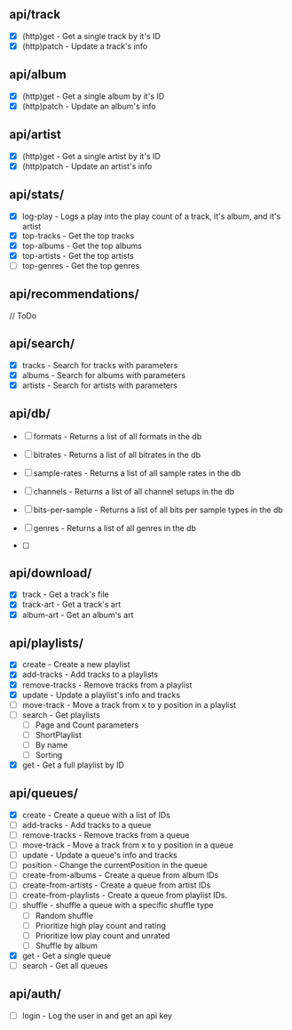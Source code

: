 ## api/track

- [x] (http)get - Get a single track by it's ID
- [x] (http)patch - Update a track's info

## api/album

- [x] (http)get - Get a single album by it's ID
- [x] (http)patch - Update an album's info

## api/artist

- [x] (http)get - Get a single artist by it's ID
- [x] (http)patch - Update an artist's info

## api/stats/

- [x] log-play - Logs a play into the play count of a track, it's album, and it's artist
- [x] top-tracks - Get the top tracks
- [x] top-albums - Get the top albums
- [x] top-artists - Get the top artists
- [ ] top-genres - Get the top genres

## api/recommendations/

// ToDo

## api/search/

- [x] tracks - Search for tracks with parameters
- [x] albums - Search for albums with parameters
- [x] artists - Search for artists with parameters

## api/db/

- [ ] formats - Returns a list of all formats in the db
- [ ] bitrates - Returns a list of all bitrates in the db
- [ ] sample-rates - Returns a list of all sample rates in the db
- [ ] channels - Returns a list of all channel setups in the db
- [ ] bits-per-sample - Returns a list of all bits per sample types in the db
- [ ] genres - Returns a list of all genres in the db

- [ ] 

## api/download/

- [x] track - Get a track's file
- [x] track-art - Get a track's art
- [x] album-art - Get an album's art

## api/playlists/

- [x] create - Create a new playlist
- [x] add-tracks - Add tracks to a playlists
- [x] remove-tracks - Remove tracks from a playlist
- [x] update - Update a playlist's info and tracks
- [ ] move-track - Move a track from x to y position in a playlist
- [ ] search - Get playlists 
  - [ ] Page and Count parameters
  - [ ] ShortPlaylist
  - [ ] By name
  - [ ] Sorting
- [x] get - Get a full playlist by ID

## api/queues/

- [x] create - Create a queue with a list of IDs
- [ ] add-tracks - Add tracks to a queue
- [ ] remove-tracks - Remove tracks from a queue
- [ ] move-track - Move a track from x to y position in a queue
- [ ] update - Update a queue's info and tracks
- [ ] position - Change the currentPosition in the queue
- [ ] create-from-albums - Create a queue from album IDs
- [ ] create-from-artists - Create a queue from artist IDs
- [ ] create-from-playlists - Create a queue from playlist IDs.
- [ ] shuffle - shuffle a queue with a specific shuffle type
  - [ ] Random shuffle
  - [ ] Prioritize high play count and rating
  - [ ] Prioritize low play count and unrated
  - [ ] Shuffle by album
- [x] get - Get a single queue
- [ ] search - Get all queues

## api/auth/

- [ ] login - Log the user in and get an api key



